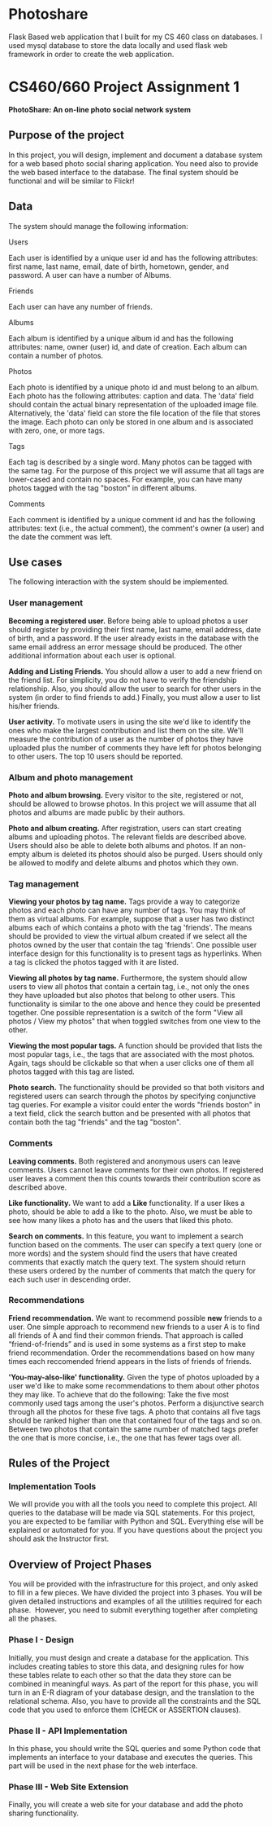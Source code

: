 # Photoshare
Flask Based web application that I built for my CS 460 class on databases. I used mysql database to store the data locally and used flask web framework in order to create the web application.

# <span class="s1">**CS460/660 Project Assignment 1**</span>

<span class="s1">**PhotoShare: An on-line photo social network system**</span>

## <span class="s1">**Purpose of the project**</span>

<span class="s1">In this project, you will design, implement and document a database system for a web based photo social sharing application. You need also to provide the web based interface to the database. The final system should be functional and will be similar to Flickr!</span>


## <span class="s1">**Data**</span>

<span class="s1">The system should manage the following information:</span>

<span class="s1">Users<span class="Apple-converted-space"></span></span>

<span class="s1">Each user is identified by a unique user id and has the following attributes: first name, last name, email, date of birth, hometown, gender, and password. A user can have a number of Albums.</span>

<span class="s1">Friends</span>

<span class="s1">Each user can have any number of friends.<span class="Apple-converted-space"></span></span>

<span class="s1">Albums<span class="Apple-converted-space"></span></span>

<span class="s1">Each album is identified by a unique album id and has the following attributes: name, owner (user) id, and date of creation. Each album can contain a number of photos.<span class="Apple-converted-space"></span></span>

<span class="s1">Photos<span class="Apple-converted-space"></span></span>

<span class="s1">Each photo is identified by a unique photo id and must belong to an album. Each photo has the following attributes: caption and data. The 'data' field should contain the actual binary representation of the uploaded image file. Alternatively, the 'data' field can store the file location of the file that stores the image. Each photo can only be stored in one album and is associated with zero, one, or more tags.<span class="Apple-converted-space"></span></span>

<span class="s1">Tags<span class="Apple-converted-space"></span></span>

<span class="s1">Each tag is described by a single word. Many photos can be tagged with the same tag. For the purpose of this project we will assume that all tags are lower-cased and contain no spaces. For example, you can have many photos tagged with the tag "boston" in different albums.</span>

<span class="s1">Comments<span class="Apple-converted-space"></span></span>

<span class="s1">Each comment is identified by a unique comment id and has the following attributes: text (i.e., the actual comment), the comment's owner (a user) and the date the comment was left.<span class="Apple-converted-space"></span></span>

## <span class="s1">**Use cases**</span>

<span class="s1">The following interaction with the system should be implemented.<span class="Apple-converted-space"></span></span>

### <span class="s1">**User management**</span>

<span class="s2">**Becoming a registered user.**</span> <span class="s1">Before being able to upload photos a user should register by providing their first name, last name, email address, date of birth, and a password. If the user already exists in the database with the same email address an error message should be produced. The other additional information about each user is optional.</span>

<span class="s2">**Adding and Listing Friends.** </span><span class="s1">You should allow a user to add a new friend on the friend list. For simplicity, you do not have to verify the friendship relationship. Also, you should allow the user to search for other users in the system (in order to find friends to add.) Finally, you must allow a user to list his/her friends.</span>

<span class="s2">**User activity.**</span> <span class="s1">To motivate users in using the site we'd like to identify the ones who make the largest contribution and list them on the site. We'll measure the contribution of a user as the number of photos they have uploaded plus the number of comments they have left for photos belonging to other users. The top 10 users should be reported.<span class="Apple-converted-space"></span></span>

### <span class="s1">**Album and photo management**</span>

<span class="s2">**Photo and album browsing.**</span> <span class="s1">Every visitor to the site, registered or not, should be allowed to browse photos. In this project we will assume that all photos and albums are made public by their authors.<span class="Apple-converted-space"></span></span>

<span class="s2">**Photo and album creating.**</span> <span class="s1">After registration, users can start creating albums and uploading photos. The relevant fields are described above. Users should also be able to delete both albums and photos. If an non-empty album is deleted its photos should also be purged. Users should only be allowed to modify and delete albums and photos which they own.<span class="Apple-converted-space"></span></span>

### <span class="s1">**Tag management**</span>

<span class="s2">**Viewing your photos by tag name.**</span> <span class="s1">Tags provide a way to categorize photos and each photo can have any number of tags. You may think of them as virtual albums. For example, suppose that a user has two distinct albums each of which contains a photo with the tag 'friends'. The means should be provided to view the virtual album created if we select all the photos owned by the user that contain the tag 'friends'. One possible user interface design for this functionality is to present tags as hyperlinks. When a tag is clicked the photos tagged with it are listed.<span class="Apple-converted-space"></span></span>

<span class="s2">**Viewing all photos by tag name.**</span> <span class="s1">Furthermore, the system should allow users to view all photos that contain a certain tag, i.e., not only the ones they have uploaded but also photos that belong to other users. This functionality is similar to the one above and hence they could be presented together. One possible representation is a switch of the form "View all photos / View my photos" that when toggled switches from one view to the other.<span class="Apple-converted-space"></span></span>

<span class="s2">**Viewing the most popular tags.**</span> <span class="s1">A function should be provided that lists the most popular tags, i.e., the tags that are associated with the most photos. Again, tags should be clickable so that when a user clicks one of them all photos tagged with this tag are listed.<span class="Apple-converted-space"></span></span>

<span class="s2">**Photo search.**</span> <span class="s1">The functionality should be provided so that both visitors and registered users can search through the photos by specifying conjunctive tag queries. For example a visitor could enter the words "friends boston" in a text field, click the search button and be presented with all photos that contain both the tag "friends" and the tag "boston".<span class="Apple-converted-space"></span></span>

### <span class="s1">**Comments**</span>

<span class="s2">**Leaving comments.**</span> <span class="s1">Both registered and anonymous users can leave comments. Users cannot leave comments for their own photos. If registered user leaves a comment then this counts towards their contribution score as described above.<span class="Apple-converted-space"></span></span>

<span class="s2">**Like functionality.**</span> <span class="s1">We want to add a **Like** functionality. If a user likes a photo, should be able to add a like to the photo. Also, we must be able to see how many likes a photo has and the users that liked this photo.<span class="Apple-converted-space"></span></span>

<span class="s3">**Search on comments.** </span><span class="s1">In this feature, you want to implement a search function based on the comments. The user can specify a text query (one or more words) and the system should find the users that have created comments <span class="Apple-converted-space"></span>that exactly match the query text. The system should return these users ordered by the number of comments that match the query for each such user in descending order.</span><span class="s3"><span class="Apple-converted-space"></span></span>

### <span class="s1">**Recommendations**</span>

<span class="s2">**Friend recommendation.** </span><span class="s1">We want to recommend possible **new** friends to a user. One simple approach to recommend new friends to a user A is to find all friends of A and find their common friends. That approach is called “friend-of-friends” and is used in some systems as a first step to make friend recommendation. <span class="Apple-converted-space"></span>Order the recommendations based on how many times each reccomended friend appears in the lists of friends of friends.<span class="Apple-converted-space"></span></span>

<span class="s2">**'You-may-also-like' functionality.**</span> <span class="s1">Given the type of photos uploaded by a user we'd like to make some recommendations to them about other photos they may like. To achieve that do the following: Take the five most commonly used tags among the user's photos. Perform a disjunctive search through all the photos for these five tags. A photo that contains all five tags should be ranked higher than one that contained four of the tags and so on. Between two photos that contain the same number of matched tags prefer the one that is more concise, i.e., the one that has fewer tags over all.<span class="Apple-converted-space"></span></span>

## <span class="s1">**Rules of the Project**</span>

### <span class="s1">**Implementation Tools**</span>

<span class="s1">We will provide you with all the tools you need to complete this project. All queries to the database will be made via SQL statements. For this project, you are expected to be familiar with Python and SQL. Everything else will be explained or automated for you. If you have questions about the project you should ask the Instructor first.</span>

## <span class="s1">**Overview of Project Phases**</span>

<span class="s1">You will be provided with the infrastructure for this project, and only asked to fill in a few pieces. We have divided the project into 3 phases. You will be given detailed instructions and examples of all the utilities required for each phase.  However, you need to submit everything together after completing all the phases.<span class="Apple-converted-space"></span></span>

### <span class="s1">**Phase I - Design**</span>

<span class="s1">Initially, you must design and create a database for the application. This includes creating tables to store this data, and designing rules for how these tables relate to each other so that the data they store can be combined in meaningful ways. As part of the report for this phase, you will turn in an E-R diagram of your database design, and the translation to the relational schema. Also, you have to provide all the constraints and the SQL code that you used to enforce them (CHECK or ASSERTION clauses).<span class="Apple-converted-space"></span></span>

### <span class="s1">**Phase II - API Implementation**</span>

<span class="s1">In this phase, you should write the SQL queries and some Python code that implements an interface to your database and executes the queries. This part will be used in the next phase for the web interface.<span class="Apple-converted-space"></span></span>

### <span class="s1">**Phase III - Web Site Extension**</span>

<span class="s1">Finally, you will create a web site for your database and add the photo sharing functionality.<span class="Apple-converted-space"></span></span>


